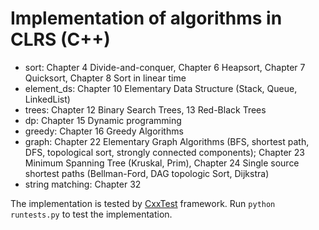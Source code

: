 # Implementation of algorithms in CLRS (C++)

<ul>
    <li> sort: Chapter 4 Divide-and-conquer, Chapter 6 Heapsort, Chapter 7 Quicksort, Chapter 8 Sort in linear time </li>
    <li> element_ds: Chapter 10 Elementary Data Structure (Stack, Queue, LinkedList) </li>
    <li> trees: Chapter 12 Binary Search Trees, 13 Red-Black Trees </li>
    <li> dp: Chapter 15 Dynamic programming </li>
    <li> greedy: Chapter 16 Greedy Algorithms </li>
    <li> graph: Chapter 22 Elementary Graph Algorithms (BFS, shortest path, DFS, topological sort, strongly connected components); Chapter 23 Minimum Spanning Tree (Kruskal, Prim), Chapter 24 Single source shortest paths (Bellman-Ford, DAG topologic Sort, Dijkstra) </li>
    <li> string matching: Chapter 32 </li>
</ul>

The implementation is tested by [CxxTest](http://cxxtest.com/) framework. Run `python runtests.py` to test the implementation.
